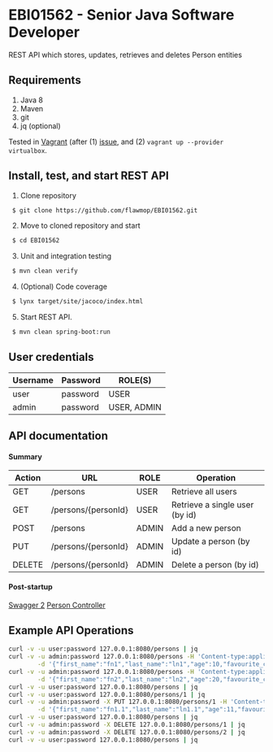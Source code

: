 # EBI01562 - Senior Java Software Developer

 REST API which stores, updates, retrieves and deletes Person entities

## Requirements

 1. Java 8
 1. Maven
 1. git
 1. jq (optional)

Tested in [Vagrant](https://github.com/joanmarcriera/vagrant-file-for-java-apps) (after (1) [issue](https://github.com/hashicorp/vagrant/issues/9442#issuecomment-363080565), and (2) `vagrant up --provider virtualbox`.

## Install, test, and start REST API

 1. Clone repository
```bash
 $ git clone https://github.com/flawmop/EBI01562.git
```
 2. Move to cloned repository and start
```bash
 $ cd EBI01562
```
 3. Unit and integration testing
```bash
 $ mvn clean verify
```
 4. (Optional) Code coverage
```bash
 $ lynx target/site/jacoco/index.html
```
 5. Start REST API.
```bash
 $ mvn clean spring-boot:run
```

## User credentials

 | Username | Password | ROLE(S) |
 | --- | --- | --- |
 | user | password | USER |
 | admin | password | USER, ADMIN |

## API documentation

#### Summary

 | Action | URL | ROLE | Operation |
 | --- | --- | --- | --- |
 | GET | /persons | USER | Retrieve all users |
 | GET | /persons/{personId} | USER | Retrieve a single user (by id) |
 | POST | /persons | ADMIN | Add a new person |
 | PUT | /persons/{personId} | ADMIN | Update a person (by id) |
 | DELETE | /persons/{personId} | ADMIN | Delete a person (by id) |

#### Post-startup

 [Swagger 2](https://swagger.io/) [Person Controller](http://127.0.0.1:8080/swagger-ui.html#/person-controller)

## Example API Operations

```bash
curl -v -u user:password 127.0.0.1:8080/persons | jq
curl -v -u admin:password 127.0.0.1:8080/persons -H 'Content-type:application/json' \
        -d '{"first_name":"fn1","last_name":"ln1","age":10,"favourite_colour":"fc1","hobby":["h1.1", "h1.2"]}' | jq
curl -v -u admin:password 127.0.0.1:8080/persons -H 'Content-type:application/json' \
        -d '{"first_name":"fn2","last_name":"ln2","age":20,"favourite_colour":"fc2","hobby":["h2.1", "h2.2"]}' | jq
curl -v -u user:password 127.0.0.1:8080/persons | jq
curl -v -u user:password 127.0.0.1:8080/persons/1 | jq
curl -v -u admin:password -X PUT 127.0.0.1:8080/persons/1 -H 'Content-type:application/json' \
        -d '{"first_name":"fn1.1","last_name":"ln1.1","age":11,"favourite_colour":"fc1.1","hobby":["h1.11", "h1.21"]}' | jq
curl -v -u user:password 127.0.0.1:8080/persons | jq
curl -v -u admin:password -X DELETE 127.0.0.1:8080/persons/1 | jq
curl -v -u admin:password -X DELETE 127.0.0.1:8080/persons/2 | jq
curl -v -u user:password 127.0.0.1:8080/persons | jq
```